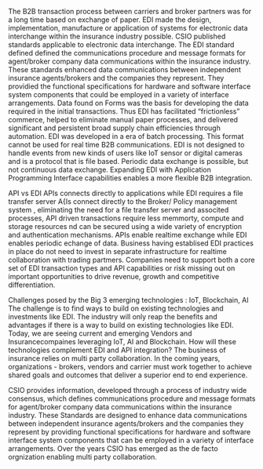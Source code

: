 
The B2B transaction process between carriers and broker partners was for a long time based on exchange of paper.
EDI made the design, implementation, manufacture or application of systems for electronic data interchange within the insurance industry possible.
CSIO published standards applicable to electronic data interchange.
The EDI standard defined defined the communications procedure and message formats for agent/broker company data communications within the insurance industry.
These standards enhanced data communications between independent insurance agents/brokers and the companies they represent.
They providied the functional specifications for hardware and software interface system components that could be employed in a variety of interface arrangements.
Data found on Forms was the basis for developing the data required in the initial transactions.
Thus EDI has facilitated “frictionless” commerce, helped to eliminate manual paper processes, and delivered significant and persistent broad supply chain efficiencies through automation.
EDI was developed in a era of batch processing. This format cannot be used for real time B2B communications.
EDI is not designed to handle events from new kinds of users like IoT sensor or digital cameras and is a protocol that is file based.
Periodic data exchange is possible, but not continuous data exchange.
Expanding EDI with Application Programming Interface capabilities enables a more flexible B2B integration.


API vs EDI 
APIs connects directly to applications while EDI requires a file transfer server
A{Is connect directly to the Broker/ Policy management system , eliminating the need for a file transfer server and associted processes,
API driven transactions require less memmorty, compute and storage resources nd can be secured using a wide variety of encryption and authentication mechanisms.
APIs enable realtime exchange while EDI enables periodic echange of data.
Business having establised EDI practices in place do not need to invest in separate infrastructure for realtime collaboration with trading partmers.
Companies need to support both a core set of EDI transaction types and API capabilities or risk missing out on important opportunities to drive revenue, growth and competitive differentiation.

Challenges posed by the Big 3 emerging technologies : IoT, Blockchain, AI 
The challenge is to find ways to build on existing technologies and investments like EDI. The industry will only reap the benefits and advantages if there is a way to build on existing technologies like EDI. 
Today, we are seeing current and emerging Vendors and Insurancecompaines leveraging IoT, AI and Blockchain. How will these technologies complement EDI and API integration?
The business of insurance relies on multi party collaboration.
In the coming years, organizations - brokers, vendors and carrier must work together to achieve shared goals and outcomes that deliver a superior end to end experience.

CSIO provides information, developed through a process of industry wide consensus, which defines communications procedure and message formats for agent/broker company data communications within the insurance industry. These Standards are designed to enhance data communications between independent insurance agents/brokers and the companies they represent by providing functional specifications for hardware and software interface system components that can be employed in a variety of interface arrangements. Over the years CSIO has emerged as the de facto orgnization enabling multi party collaboration.



















